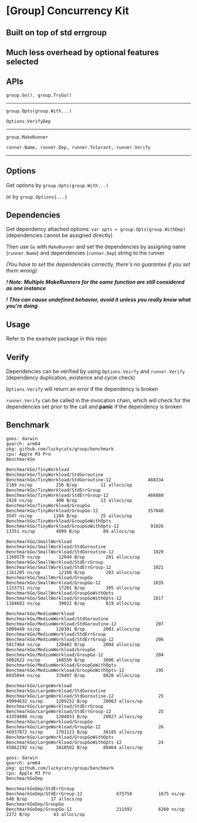 # [Group] Concurrency Kit

## Built on top of std errgroup
## Much less overhead by optional features selected

## APIs
`group.Go(), group.TryGo()`

---

`group.Opts(group.With...)`

`Options.VerifyDep`

---

`group.MakeRunner`

`runner.Name, runner.Dep, runner.Tolerant, runner.Verify`

---

## Options
Get options by `group.Opts(group.With...)`

or by `group.Options{...}`

## Dependencies
Get dependency attached options: `var opts = group.Opts(group.WithDep)` (dependencies cannot be assigned directly)

Then use `Go` with `MakeRunner` and set the dependencies by assigning name (`runner.Name`) and dependencies (`runner.Dep`) string to the runner

*(You have to set the dependencies correctly, there's no guarantee if you set them wrong)*

***! Note: Multiple MakeRunners for the same function are still considered as one instance***

***! This can cause undefined behavior, avoid it unless you really know what you're doing***

## Usage
Refer to the example package in this repo

## Verify
Dependencies can be verified by using `Options.Veirfy` and `runner.Verify` (dependency duplication, existence and cycle check)

`Options.Verify` will return an error if the dependency is broken

`runner.Verify` can be called in the invocation chain, which will check for the dependencies set prior to the call and **panic** if the dependency is broken

## Benchmark
```
goos: darwin
goarch: arm64
pkg: github.com/luckycatx/group/benchmark
cpu: Apple M3 Pro
BenchmarkGo

BenchmarkGo/TinyWorkload
BenchmarkGo/TinyWorkload/StdGoroutine
BenchmarkGo/TinyWorkload/StdGoroutine-12         	  468334	      2189 ns/op	     256 B/op	      11 allocs/op
BenchmarkGo/TinyWorkload/StdErrGroup
BenchmarkGo/TinyWorkload/StdErrGroup-12          	  466860	      2428 ns/op	     400 B/op	      13 allocs/op
BenchmarkGo/TinyWorkload/GroupGo
BenchmarkGo/TinyWorkload/GroupGo-12              	  357048	      3547 ns/op	    1104 B/op	      25 allocs/op
BenchmarkGo/TinyWorkload/GroupGoWithOpts
BenchmarkGo/TinyWorkload/GroupGoWithOpts-12      	   91026	     13351 ns/op	    4099 B/op	      89 allocs/op

BenchmarkGo/SmallWorkload
BenchmarkGo/SmallWorkload/StdGoroutine
BenchmarkGo/SmallWorkload/StdGoroutine-12        	    1029	   1160579 ns/op	   12049 B/op	     201 allocs/op
BenchmarkGo/SmallWorkload/StdErrGroup
BenchmarkGo/SmallWorkload/StdErrGroup-12         	    1021	   1161205 ns/op	   12160 B/op	     203 allocs/op
BenchmarkGo/SmallWorkload/GroupGo
BenchmarkGo/SmallWorkload/GroupGo-12             	    1035	   1153731 ns/op	   17201 B/op	     305 allocs/op
BenchmarkGo/SmallWorkload/GroupGoWithOpts
BenchmarkGo/SmallWorkload/GroupGoWithOpts-12     	    1017	   1184682 ns/op	   39022 B/op	     819 allocs/op

BenchmarkGo/MediumWorkload
BenchmarkGo/MediumWorkload/StdGoroutine
BenchmarkGo/MediumWorkload/StdGoroutine-12       	     207	   5809449 ns/op	  120301 B/op	    2003 allocs/op
BenchmarkGo/MediumWorkload/StdErrGroup
BenchmarkGo/MediumWorkload/StdErrGroup-12        	     206	   5817464 ns/op	  120482 B/op	    2004 allocs/op
BenchmarkGo/MediumWorkload/GroupGo
BenchmarkGo/MediumWorkload/GroupGo-12            	     204	   5802622 ns/op	  168550 B/op	    3006 allocs/op
BenchmarkGo/MediumWorkload/GroupGoWithOpts
BenchmarkGo/MediumWorkload/GroupGoWithOpts-12    	     195	   6035044 ns/op	  378497 B/op	    8028 allocs/op

BenchmarkGo/LargeWorkload
BenchmarkGo/LargeWorkload/StdGoroutine
BenchmarkGo/LargeWorkload/StdGoroutine-12        	      25	  49994632 ns/op	 1209252 B/op	   20063 allocs/op
BenchmarkGo/LargeWorkload/StdErrGroup
BenchmarkGo/LargeWorkload/StdErrGroup-12         	      25	  43359888 ns/op	 1204033 B/op	   20027 allocs/op
BenchmarkGo/LargeWorkload/GroupGo
BenchmarkGo/LargeWorkload/GroupGo-12             	      26	  46937872 ns/op	 1701123 B/op	   30185 allocs/op
BenchmarkGo/LargeWorkload/GroupGoWithOpts
BenchmarkGo/LargeWorkload/GroupGoWithOpts-12     	      24	  45862292 ns/op	 3810502 B/op	   80464 allocs/op
```

```
goos: darwin
goarch: arm64
pkg: github.com/luckycatx/group/benchmark
cpu: Apple M3 Pro
BenchmarkGoDep

BenchmarkGoDep/StdErrGroup
BenchmarkGoDep/StdErrGroup-12         	  675750	      1675 ns/op	     640 B/op	      17 allocs/op
BenchmarkGoDep/GroupGo
BenchmarkGoDep/GroupGo-12             	  211592	      6260 ns/op	    2272 B/op	      43 allocs/op
```